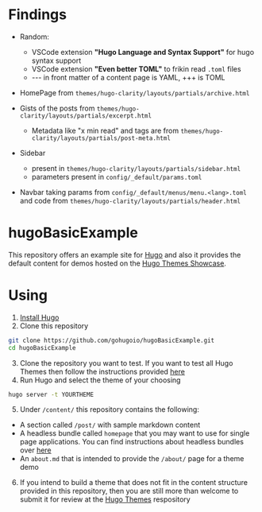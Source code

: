 # Findings 
- Random:
    - VSCode extension **"Hugo Language and Syntax Support"** for hugo syntax support
    - VSCode extension **"Even better TOML"** to frikin read `.toml` files
    - \-\-\- in front matter of a content page is YAML, \+\+\+ is TOML

- HomePage from `themes/hugo-clarity/layouts/partials/archive.html`
- Gists of the posts from `themes/hugo-clarity/layouts/partials/excerpt.html`
    - Metadata like "x min read" and tags are from `themes/hugo-clarity/layouts/partials/post-meta.html`
- Sidebar
    - present in `themes/hugo-clarity/layouts/partials/sidebar.html`
    - parameters present in `config/_default/params.toml` 
- Navbar taking params from `config/_default/menus/menu.<lang>.toml` and code from `themes/hugo-clarity/layouts/partials/header.html`

# hugoBasicExample

This repository offers an example site for [Hugo](https://gohugo.io/) and also it provides the default content for demos hosted on the [Hugo Themes Showcase](https://themes.gohugo.io/).

# Using

1. [Install Hugo](https://gohugo.io/overview/installing/)
2. Clone this repository
```bash
git clone https://github.com/gohugoio/hugoBasicExample.git
cd hugoBasicExample
```
3. Clone the repository you want to test. If you want to test all Hugo Themes then follow the instructions provided [here](https://github.com/gohugoio/hugoThemes#installing-all-themes)
4. Run Hugo and select the theme of your choosing
```bash
hugo server -t YOURTHEME
```
5. Under `/content/` this repository contains the following:
- A section called `/post/` with sample markdown content
- A headless bundle called `homepage` that you may want to use for single page applications. You can find instructions about headless bundles over [here](https://gohugo.io/content-management/page-bundles/#headless-bundle)
- An `about.md` that is intended to provide the `/about/` page for a theme demo
6. If you intend to build a theme that does not fit in the content structure provided in this repository, then you are still more than welcome to submit it for review at the [Hugo Themes](https://github.com/gohugoio/hugoThemes/issues) respository


